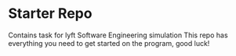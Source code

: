 # Starter Repo
Contains task for lyft Software Engineering simulation
This repo has everything you need to get started on the program, good luck!
